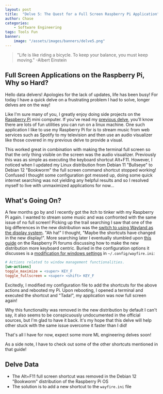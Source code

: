 ```yaml
---
layout: post
title:  "Delve 5: The Quest for a Full Screen Raspberry Pi Application"
author: Chase
categories: 
    - Software Engineering
tags: Tools Fun
banner: 
    image: "/assets/images/banners/delve5.png"
---
```


> "Life is like riding a bicycle. To keep your balance, you must keep moving." -Albert Einstein

## Full Screen Applications on the Raspberry Pi, Why so Hard?

Hello data delvers! Apologies for the lack of updates, life has been busy! For today I have a quick delve on a frustrating problem I had to solve, longer delves are on the way!

Like I'm sure many of you, I greatly enjoy doing side projects on the [Raspberry Pi](https://www.raspberrypi.com/) mini computer. If you've read my [previous delve](/software%20engineering/2024/01/28/linux-fun.html), you'll know there are lots of fun utilities you can run on a linux machine. One such application I like to use my Raspberry Pi for is to stream music from web services such as Spotify to my television and then use an audio visualizer like those covered in my previous delve to provide a visual.

This worked great in combination with making the terminal full screen so that the only thing visible on the screen was the audio visualizer. Previously this was as simple as executing the keyboard shortcut Alt+F11. However, I noticed when I updated my Linux distribution from Debian 11 "Bullseye" to Debian 12 "Bookworm" the full screen command shortcut stopped working! Confused I thought some configuration got messed up, doing some quick internet searching was not yielding any helpful results and so I resolved myself to live with unmaximized applications for now...

## What's Going On?

A few months go by and I recently got the itch to tinker with my Raspberry Pi again. I wanted to stream some music and was confronted with the same issue of no full screen! Picking up the trail searching I saw that one of the big differences in the new distribution was the [switch to using Wayland as the display system](https://www.raspberrypi.com/news/bookworm-the-new-version-of-raspberry-pi-os/). "Ah ha!" I thought, "Maybe the shortcuts have changed in the new display!". More searching later I eventually stumbled upon [this guide](https://forums.raspberrypi.com/viewtopic.php?p=2207533) on the Raspberry Pi forums discussing how to make the new distribution more keyboard centric. Buried in the configuration options it discusses is a [modification for windows settings](https://github.com/gnmearacaun/rpios-wayfirewm-config/blob/e1399227623a211c1f80f8f700167d5b5a7b3a13/wayfire.ini#L76) in `~/.config/wayfire.ini`:

```ini
# Actions related to window management functionalities.
[wm-actions]
toggle_maximize = <super> KEY_F
toggle_fullscreen = <super> <shift> KEY_F
```
Excitedly, I modified my configuration file to add the shortcuts for the above actions and rebooted my Pi. Upon rebooting, I opened a terminal and executed the shortcut and "Tada!", my application was now full screen again!

Why this functionality was removed in the new distribution by default I can't say, it also seems to be conspicuously undocumented in the official sources, but I'm glad to have it back. It's my hope that this delve will help other stuck with the same issue overcome it faster than I did!

That's all I have for now, expect some more ML engineering delves soon!

As a side note, I have to check out some of the other shortcuts mentioned in that guide!

## Delve Data

* The Alt+F11 full screen shortcut was removed in the Debian 12 "Bookworm" distribution of the Raspberry Pi OS
* The solution is to add a new shortcut to the `wayfire.ini` file